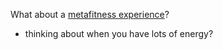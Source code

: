 What about a [metafitness experience](metafitness%20experience)?
- thinking about when you have lots of energy?